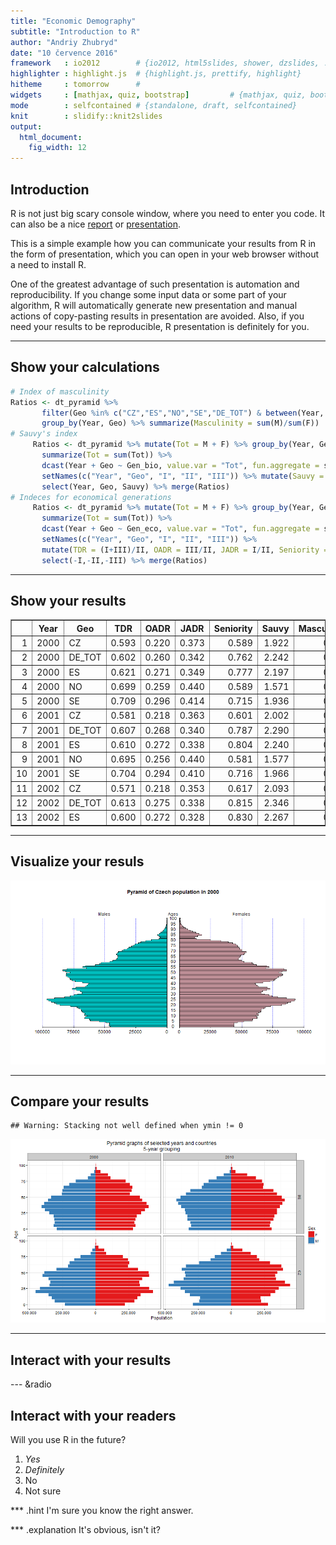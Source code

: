 ```yaml
---
title: "Economic Demography"
subtitle: "Introduction to R"
author: "Andriy Zhubryd"
date: "10 července 2016"
framework   : io2012        # {io2012, html5slides, shower, dzslides, ...}
highlighter : highlight.js  # {highlight.js, prettify, highlight}
hitheme     : tomorrow      # 
widgets     : [mathjax, quiz, bootstrap]         # {mathjax, quiz, bootstrap}
mode        : selfcontained # {standalone, draft, selfcontained}
knit        : slidify::knit2slides
output: 
  html_document: 
    fig_width: 12
---
```




## Introduction

R is not just big scary console window, where you need to enter you code. It can also be a nice [report](http://www.zubrand.github.io/R-Tutorial) or [presentation](http://www.zubrand.github.io/R-Tutorial/Presentation).

This is a simple example how you can communicate your results from R in the form of presentation, which you can open in your web browser without a need to install R.

One of the greatest advantage of such presentation is automation and reproducibility. If you change some input data or some part of your algorithm, R will automatically generate new presentation and manual actions of copy-pasting results in presentation are avoided. Also, if you need your results to be reproducible, R presentation is definitely for you.



---

## Show your calculations



```r
# Index of masculinity
Ratios <- dt_pyramid %>% 
       filter(Geo %in% c("CZ","ES","NO","SE","DE_TOT") & between(Year, 2000, 2010)) %>%
       group_by(Year, Geo) %>% summarize(Masculinity = sum(M)/sum(F))
# Sauvy's index
     Ratios <- dt_pyramid %>% mutate(Tot = M + F) %>% group_by(Year, Geo, Gen_bio) %>% 
       summarize(Tot = sum(Tot)) %>% 
       dcast(Year + Geo ~ Gen_bio, value.var = "Tot", fun.aggregate = sum, na.rm = T) %>%
       setNames(c("Year", "Geo", "I", "II", "III")) %>% mutate(Sauvy = III/I) %>%
       select(Year, Geo, Sauvy) %>% merge(Ratios)
# Indeces for economical generations
     Ratios <- dt_pyramid %>% mutate(Tot = M + F) %>% group_by(Year, Geo, Gen_eco) %>% 
       summarize(Tot = sum(Tot)) %>% 
       dcast(Year + Geo ~ Gen_eco, value.var = "Tot", fun.aggregate = sum, na.rm = T) %>%
       setNames(c("Year", "Geo", "I", "II", "III")) %>% 
       mutate(TDR = (I+III)/II, OADR = III/II, JADR = I/II, Seniority = III/I) %>% 
       select(-I,-II,-III) %>% merge(Ratios)
```

---

## Show your results

<!-- html table generated in R 3.3.0 by xtable 1.8-2 package -->
<!-- Sun Jul 10 13:31:46 2016 -->
<table border=1>
<tr> <th>  </th> <th> Year </th> <th> Geo </th> <th> TDR </th> <th> OADR </th> <th> JADR </th> <th> Seniority </th> <th> Sauvy </th> <th> Masculinity </th>  </tr>
  <tr> <td align="right"> 1 </td> <td align="right"> 2000 </td> <td> CZ </td> <td align="right"> 0.593 </td> <td align="right"> 0.220 </td> <td align="right"> 0.373 </td> <td align="right"> 0.589 </td> <td align="right"> 1.922 </td> <td align="right"> 0.948 </td> </tr>
  <tr> <td align="right"> 2 </td> <td align="right"> 2000 </td> <td> DE_TOT </td> <td align="right"> 0.602 </td> <td align="right"> 0.260 </td> <td align="right"> 0.342 </td> <td align="right"> 0.762 </td> <td align="right"> 2.242 </td> <td align="right"> 0.953 </td> </tr>
  <tr> <td align="right"> 3 </td> <td align="right"> 2000 </td> <td> ES </td> <td align="right"> 0.621 </td> <td align="right"> 0.271 </td> <td align="right"> 0.349 </td> <td align="right"> 0.777 </td> <td align="right"> 2.197 </td> <td align="right"> 0.959 </td> </tr>
  <tr> <td align="right"> 4 </td> <td align="right"> 2000 </td> <td> NO </td> <td align="right"> 0.699 </td> <td align="right"> 0.259 </td> <td align="right"> 0.440 </td> <td align="right"> 0.589 </td> <td align="right"> 1.571 </td> <td align="right"> 0.980 </td> </tr>
  <tr> <td align="right"> 5 </td> <td align="right"> 2000 </td> <td> SE </td> <td align="right"> 0.709 </td> <td align="right"> 0.296 </td> <td align="right"> 0.414 </td> <td align="right"> 0.715 </td> <td align="right"> 1.936 </td> <td align="right"> 0.977 </td> </tr>
  <tr> <td align="right"> 6 </td> <td align="right"> 2001 </td> <td> CZ </td> <td align="right"> 0.581 </td> <td align="right"> 0.218 </td> <td align="right"> 0.363 </td> <td align="right"> 0.601 </td> <td align="right"> 2.002 </td> <td align="right"> 0.949 </td> </tr>
  <tr> <td align="right"> 7 </td> <td align="right"> 2001 </td> <td> DE_TOT </td> <td align="right"> 0.607 </td> <td align="right"> 0.268 </td> <td align="right"> 0.340 </td> <td align="right"> 0.787 </td> <td align="right"> 2.290 </td> <td align="right"> 0.954 </td> </tr>
  <tr> <td align="right"> 8 </td> <td align="right"> 2001 </td> <td> ES </td> <td align="right"> 0.610 </td> <td align="right"> 0.272 </td> <td align="right"> 0.338 </td> <td align="right"> 0.804 </td> <td align="right"> 2.240 </td> <td align="right"> 0.961 </td> </tr>
  <tr> <td align="right"> 9 </td> <td align="right"> 2001 </td> <td> NO </td> <td align="right"> 0.695 </td> <td align="right"> 0.256 </td> <td align="right"> 0.440 </td> <td align="right"> 0.581 </td> <td align="right"> 1.577 </td> <td align="right"> 0.982 </td> </tr>
  <tr> <td align="right"> 10 </td> <td align="right"> 2001 </td> <td> SE </td> <td align="right"> 0.704 </td> <td align="right"> 0.294 </td> <td align="right"> 0.410 </td> <td align="right"> 0.716 </td> <td align="right"> 1.966 </td> <td align="right"> 0.978 </td> </tr>
  <tr> <td align="right"> 11 </td> <td align="right"> 2002 </td> <td> CZ </td> <td align="right"> 0.571 </td> <td align="right"> 0.218 </td> <td align="right"> 0.353 </td> <td align="right"> 0.617 </td> <td align="right"> 2.093 </td> <td align="right"> 0.948 </td> </tr>
  <tr> <td align="right"> 12 </td> <td align="right"> 2002 </td> <td> DE_TOT </td> <td align="right"> 0.613 </td> <td align="right"> 0.275 </td> <td align="right"> 0.338 </td> <td align="right"> 0.815 </td> <td align="right"> 2.346 </td> <td align="right"> 0.955 </td> </tr>
  <tr> <td align="right"> 13 </td> <td align="right"> 2002 </td> <td> ES </td> <td align="right"> 0.600 </td> <td align="right"> 0.272 </td> <td align="right"> 0.328 </td> <td align="right"> 0.830 </td> <td align="right"> 2.267 </td> <td align="right"> 0.962 </td> </tr>
   </table>

---

## Visualize your resuls

![plot of chunk pyramid](assets/fig/pyramid-1.png)

---

## Compare your results


```
## Warning: Stacking not well defined when ymin != 0
```

![plot of chunk ggplot2](assets/fig/ggplot2-1.png)


---

## Interact with your results

<!-- MotionChart generated in R 3.3.0 by googleVis 0.5.10 package -->
<!-- Sun Jul 10 14:24:24 2016 -->


<!-- jsHeader -->
<script type="text/javascript">
 
// jsData 
function gvisDatachartid () {
var data = new google.visualization.DataTable();
var datajson =
[
 [
 "CZ",
2000,
0.5926928976,
0.2197452057,
0.3729476919,
0.5892118665,
1.92228467,
0.9477028392 
],
[
 "DE_TOT",
2000,
0.6021861155,
0.2603491464,
0.3418369691,
0.7616178761,
2.242479383,
0.9528928962 
],
[
 "ES",
2000,
0.6208031869,
0.2713745737,
0.3494286131,
0.7766237897,
2.197109257,
0.9590971769 
],
[
 "NO",
2000,
0.6993884702,
0.2591799672,
0.440208503,
0.588766381,
1.571068841,
0.9804466964 
],
[
 "SE",
2000,
0.7092224135,
0.2956044948,
0.4136179187,
0.7146800983,
1.935546176,
0.9774195391 
],
[
 "CZ",
2001,
0.58051361,
0.2178980646,
0.3626155454,
0.6009065726,
2.002395851,
0.9490811512 
],
[
 "DE_TOT",
2001,
0.6073897509,
0.267587416,
0.3398023349,
0.7874796273,
2.290492659,
0.9537689045 
],
[
 "ES",
2001,
0.6103167198,
0.2720477985,
0.3382689214,
0.8042352734,
2.240344793,
0.9605346047 
],
[
 "NO",
2001,
0.6954309867,
0.2555610061,
0.4398699806,
0.5809921507,
1.577441378,
0.9820283566 
],
[
 "SE",
2001,
0.7041239307,
0.2936938264,
0.4104301042,
0.7155757421,
1.966223285,
0.9783329276 
],
[
 "CZ",
2002,
0.5708186189,
0.2177955592,
0.3530230597,
0.616944285,
2.092855997,
0.9484004912 
],
[
 "DE_TOT",
2002,
0.6128361912,
0.2751773468,
0.3376588444,
0.8149567272,
2.346381016,
0.9551540706 
],
[
 "ES",
2002,
0.6003942945,
0.27224455,
0.3281497446,
0.8296351117,
2.267295869,
0.9615564313 
],
[
 "NO",
2002,
0.6920353572,
0.2527622336,
0.4392731236,
0.5754101948,
1.588724484,
0.9823857691 
],
[
 "SE",
2002,
0.7009527795,
0.2925054527,
0.4084473268,
0.7161399612,
1.996096959,
0.9795057772 
],
[
 "CZ",
2003,
0.5616720042,
0.2172087381,
0.3444632661,
0.6305715571,
2.17470581,
0.948527323 
],
[
 "DE_TOT",
2003,
0.6180856477,
0.2830650057,
0.335020642,
0.8449181041,
2.412537956,
0.9562255709 
],
[
 "ES",
2003,
0.5916413467,
0.2698981434,
0.3217432033,
0.8388619886,
2.27366865,
0.9650979069 
],
[
 "NO",
2003,
0.6883529382,
0.2498178964,
0.4385350418,
0.5696646166,
1.601899535,
0.9825629479 
],
[
 "SE",
2003,
0.6988516851,
0.2914385421,
0.4074131429,
0.7153390783,
2.023377018,
0.9808196459 
],
[
 "CZ",
2004,
0.5533612863,
0.2167729884,
0.3365882979,
0.6440300801,
2.259999961,
0.9500664186 
],
[
 "DE_TOT",
2004,
0.6256836947,
0.2927076513,
0.3329760434,
0.8790651973,
2.489225225,
0.9568556099 
],
[
 "ES",
2004,
0.5832241197,
0.26593351,
0.3172906097,
0.8381386081,
2.274287936,
0.9677056343 
],
[
 "NO",
2004,
0.6873912079,
0.2485894346,
0.4388017733,
0.5665187557,
1.624039028,
0.9829497212 
],
[
 "SE",
2004,
0.6992532931,
0.2917866783,
0.4074666148,
0.7160995962,
2.058157962,
0.981815468 
],
[
 "CZ",
2005,
0.5472413685,
0.2175680764,
0.3296732921,
0.659950568,
2.337955957,
0.9507396333 
],
[
 "DE_TOT",
2005,
0.6362438645,
0.3047834988,
0.3314603657,
0.919517174,
2.569625141,
0.9574445262 
],
[
 "ES",
2005,
0.5724947622,
0.2604055113,
0.3120892509,
0.8343943619,
2.281995649,
0.9715057353 
],
[
 "NO",
2005,
0.6871381784,
0.2482234436,
0.4389147348,
0.5655390988,
1.65067886,
0.9835408366 
],
[
 "SE",
2005,
0.7006544338,
0.2933383332,
0.4073161006,
0.7201736755,
2.095940151,
0.9826691758 
],
[
 "CZ",
2006,
0.5432084547,
0.219763697,
0.3234447577,
0.6794473918,
2.415387904,
0.9533289071 
],
[
 "DE_TOT",
2006,
0.6460518156,
0.3168801488,
0.3291716668,
0.9626592467,
2.662099893,
0.9582385961 
],
[
 "ES",
2006,
0.571977695,
0.2616088361,
0.3103688589,
0.8428965363,
2.283192987,
0.9743688532 
],
[
 "NO",
2006,
0.6862706976,
0.2480114574,
0.4382592403,
0.5659012625,
1.681388955,
0.9844938796 
],
[
 "SE",
2006,
0.6996768309,
0.294065865,
0.4056109658,
0.7249948591,
2.145060534,
0.9836332616 
],
[
 "CZ",
2007,
0.5411982356,
0.222750539,
0.3184476966,
0.6994886172,
2.488625206,
0.9555570007 
],
[
 "DE_TOT",
2007,
0.6525153123,
0.3272168549,
0.3252984574,
1.005897346,
2.745469291,
0.9592377636 
],
[
 "ES",
2007,
0.5687299025,
0.2594601231,
0.3092697794,
0.8389443145,
2.28026737,
0.9758792254 
],
[
 "NO",
2007,
0.6830523173,
0.2464991644,
0.4365531529,
0.5646486867,
1.710856566,
0.987450676 
],
[
 "SE",
2007,
0.6994383788,
0.2949060617,
0.404532317,
0.7290049504,
2.181509009,
0.9855741095 
],
[
 "CZ",
2008,
0.5396554129,
0.2251593515,
0.3144960614,
0.7159369516,
2.528288664,
0.9596105189 
],
[
 "DE_TOT",
2008,
0.6518086103,
0.3318720677,
0.3199365425,
1.037305914,
2.82169516,
0.9602023863 
],
[
 "ES",
2008,
0.5661154226,
0.2574117783,
0.3087036443,
0.8338475525,
2.278844141,
0.9789416563 
],
[
 "NO",
2008,
0.6793018015,
0.2457739806,
0.4335278209,
0.5669162825,
1.735306273,
0.9925168697 
],
[
 "SE",
2008,
0.7018805346,
0.2980887005,
0.4037918341,
0.7382236969,
2.213210718,
0.988074274 
],
[
 "CZ",
2009,
0.5422345263,
0.2302230118,
0.3120115145,
0.7378670374,
2.548482186,
0.9637552846 
],
[
 "DE_TOT",
2009,
0.6514551409,
0.3369075703,
0.3145475706,
1.071086226,
2.893987273,
0.960931007 
],
[
 "ES",
2009,
0.570487128,
0.2600979512,
0.3103891768,
0.8379736491,
2.276320121,
0.9795277904 
],
[
 "NO",
2009,
0.6762959263,
0.2461786721,
0.4301172542,
0.5723524683,
1.754581152,
0.9961958224 
],
[
 "SE",
2009,
0.7054669812,
0.3031035166,
0.4023634646,
0.7533077511,
2.232178122,
0.9894840281 
],
[
 "CZ",
2010,
0.5483921765,
0.236729442,
0.3116627345,
0.7595692899,
2.535968887,
0.9643712394 
],
[
 "DE_TOT",
2010,
0.6505432145,
0.3410303896,
0.3095128249,
1.101829592,
2.965394206,
0.9617482829 
],
[
 "ES",
2010,
0.576988788,
0.2649560991,
0.312032689,
0.8491293011,
2.290784279,
0.9777881513 
],
[
 "NO",
2010,
0.6776887245,
0.2495616881,
0.4281270364,
0.582915039,
1.773591217,
0.9980690511 
],
[
 "SE",
2010,
0.7101431179,
0.3095566952,
0.4005864227,
0.7727588295,
2.243854239,
0.9909085639 
] 
];
data.addColumn('string','Geo');
data.addColumn('number','Year');
data.addColumn('number','TDR');
data.addColumn('number','OADR');
data.addColumn('number','JADR');
data.addColumn('number','Seniority');
data.addColumn('number','Sauvy');
data.addColumn('number','Masculinity');
data.addRows(datajson);
return(data);
}
 
// jsDrawChart
function drawChartchartid() {
var data = gvisDatachartid();
var options = {};
options["width"] =   1000;
options["height"] =    500;
options["state"] = "";

    var chart = new google.visualization.MotionChart(
    document.getElementById('chartid')
    );
    chart.draw(data,options);
    

}
  
 
// jsDisplayChart
(function() {
var pkgs = window.__gvisPackages = window.__gvisPackages || [];
var callbacks = window.__gvisCallbacks = window.__gvisCallbacks || [];
var chartid = "motionchart";
  
// Manually see if chartid is in pkgs (not all browsers support Array.indexOf)
var i, newPackage = true;
for (i = 0; newPackage && i < pkgs.length; i++) {
if (pkgs[i] === chartid)
newPackage = false;
}
if (newPackage)
  pkgs.push(chartid);
  
// Add the drawChart function to the global list of callbacks
callbacks.push(drawChartchartid);
})();
function displayChartchartid() {
  var pkgs = window.__gvisPackages = window.__gvisPackages || [];
  var callbacks = window.__gvisCallbacks = window.__gvisCallbacks || [];
  window.clearTimeout(window.__gvisLoad);
  // The timeout is set to 100 because otherwise the container div we are
  // targeting might not be part of the document yet
  window.__gvisLoad = setTimeout(function() {
  var pkgCount = pkgs.length;
  google.load("visualization", "1", { packages:pkgs, callback: function() {
  if (pkgCount != pkgs.length) {
  // Race condition where another setTimeout call snuck in after us; if
  // that call added a package, we must not shift its callback
  return;
}
while (callbacks.length > 0)
callbacks.shift()();
} });
}, 100);
}
 
// jsFooter
</script>
 
<!-- jsChart -->  
<script type="text/javascript" src="https://www.google.com/jsapi?callback=displayChartchartid"></script>
 
<!-- divChart -->
  
<div id="chartid" 
  style="width: 1000; height: 500;">
</div>

--- &radio

## Interact with your readers 

Will you use R in the future?

1. _Yes_
2. _Definitely_
3. No
4. Not sure

*** .hint 
I'm sure you know the right answer.

*** .explanation
It's obvious, isn't it?


